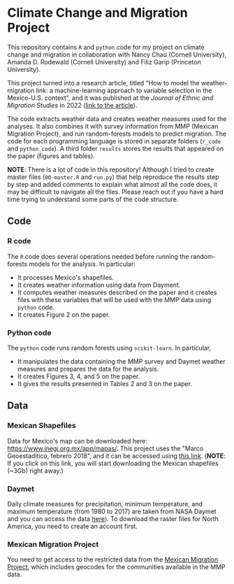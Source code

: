 # Climate Change and Migration Project


This repository contains `R` and `python` code for my project on climate change and migration in collaboration with Nancy Chau (Cornell University), Amanda D. Rodewald (Cornell University) and Filiz Garip (Princeton University). 

This project turned into a research article, titled "How to model the weather-migration link: a machine-learning approach to variable selection in the Mexico-U.S. context", and it was published at the *Journal of Ethnic and Migration Studies* in 2022 ([link to the article](https://doi.org/10.1080/1369183X.2022.2100549)).

The code extracts weather data and creates weather measures used for the analyses. It also combines it with survey information from MMP (Mexican Migration Project), and run random-forests models to predict migration. The code for each programming language is stored in separate folders (`r_code` and `python_code`). A third folder `results` stores the results that appeared on the paper (figures and tables).

**NOTE**: There is a lot of code in this repository! Although I tried to create master files (`00-master.R` and `run.py`) that help reproduce the results step by step and added comments to explain what almost all the code does, it may be difficult to navigate all the files. Please reach out if you have a hard time trying to understand some parts of the code structure. 

## Code

### R code

The `R` code does several operations needed before running the random-forests models for the analysis. In particular:
- It processes Mexico's shapefiles. 
- It creates weather information using data from Dayment.
- It computes weather measures described on the paper and it creates files with these variables that will be used with the MMP data using `python` code.
- It creates Figure 2 on the paper.

### Python code
The `python` code runs random forests using `scikit-learn`. In particular, 
- It manipulates the data containing the MMP survey and Daymet weather measures and prepares the data for the analysis.
- It creates Figures 3, 4, and 5 on the paper.
- It gives the results presented in Tables 2 and 3 on the paper.


## Data

### Mexican Shapefiles
Data for Mexico's map can be downloaded here: https://www.inegi.org.mx/app/mapas/. This project uses the "Marco Geoestaditico, febrero 2018", and it can be accessed using [this link](https://www.inegi.org.mx/contenidos/productos/prod_serv/contenidos/espanol/bvinegi/productos/geografia/marcogeo/889463526636_s.zip). (**NOTE**: If you click on this link, you will start downloading the Mexican shapefiles (~3Gb) right away.)

### Daymet
Daily climate measures for precipitation, minimum temperature, and maximum temperature (from 1980 to 2017) are taken from NASA Daymet and you can access the data [here](https://daymet.ornl.gov/)). To download the raster files for North America, you need to create an account first.

### Mexican Migration Project
You need to get access to the restricted data from the [Mexican Migration Project](https://mmp.opr.princeton.edu/), which includes geocodes for the communities available in the MMP data.
